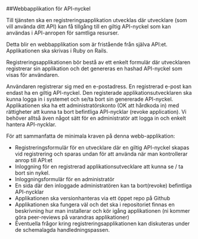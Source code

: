 ##Webbapplikation för API-nyckel

Till tjänsten ska en registreringsapplikation utvecklas där utvecklare (som vill använda ditt API) kan få tillgång till en giltig API-nyckel som kan användas i API-anropen för samtliga resurser. 

Detta blir en webbapplikation som är fristående från själva API:et. Applikationen ska skrivas i Ruby on Rails.

Registreringsapplikationen bör bestå av ett enkelt formulär där utvecklaren registrerar sin applikation och det genereras en hashad API-nyckel som visas för användaren. 

Användaren registrerar sig med en e-postadress. En registrerad e-post kan endast ha en giltig API-nyckel. Den registerade applikationsutvecklaren ska kunna logga in i systemet och se/ta bort sin genererade API-nyckel.
Applikationen ska ha ett administratörskonto (OK att hårdkoda in) med rättigheter att kunna ta bort befintliga API-nycklar (revoke application). Vi behöver alltså även något sätt för en administratör att logga in och enkelt hantera API-nycklar.

För att sammanfatta de minimala kraven på denna webb-applikation:

* Registreringsformulär för en utvecklare där en giltig API-nyckel skapas vid registrering och sparas undan för att använda när man kontrollerar anrop till API:et
* Inloggning för en registrerad applikationsutvecklare att kunna se / ta bort sin nykel.
* Inloggningsformulär för en administratör
* En sida där den inloggade administratören kan ta bort(revoke) befintliga API-nycklar
* Applikationen ska versionhanteras via ett öppet repo på Github
* Applikationen ska fungera väl och det ska i repositoriet finnas en beskrivning hur man installerar och kör igång applikationen (ni kommer göra peer-reviews på varandras applikationer)
* Eventuella frågor kring registreringsapplikationen kan diskuteras under de schemalagda handledningspassen.
